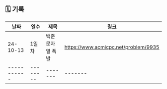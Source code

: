 ## 🗓️ 기록

| 날짜      | 일수   | 제목  | 링크  |
|-----------|--------|-------|-------|
| 24-10-13  | 1일차  | 백준 문자열 폭발 | https://www.acmicpc.net/problem/9935  |
|-----------|--------|-------|-------|